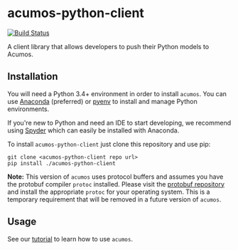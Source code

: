 # acumos-python-client
[![Build Status](https://jenkins.acumos.org/buildStatus/icon?job=acumos-python-client-tox-verify-master)](https://jenkins.acumos.org/job/acumos-python-client-tox-verify-master/)

A client library that allows developers to push their Python models to Acumos.

## Installation
You will need a Python 3.4+ environment in order to install `acumos`. You can use [Anaconda](https://www.anaconda.com/download/) (preferred) or [pyenv](https://github.com/pyenv/pyenv) to install and manage Python environments.

If you're new to Python and need an IDE to start developing, we recommend using [Spyder](https://github.com/spyder-ide/spyder) which can easily be installed with Anaconda.

To install `acumos-python-client` just clone this repository and use pip:

```
git clone <acumos-python-client repo url>
pip install ./acumos-python-client
```

**Note:** This version of `acumos` uses protocol buffers and assumes you have the protobuf compiler `protoc` installed. Please visit the [protobuf repository](https://github.com/google/protobuf/releases/tag/v3.4.0) and install the appropriate `protoc` for your operating system. This is a temporary requirement that will be removed in a future version of `acumos`.

## Usage

See our [tutorial](tutorial.md) to learn how to use `acumos`.
